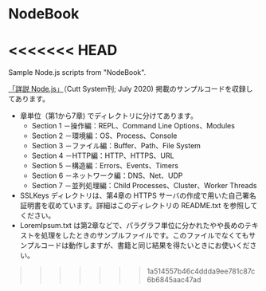 # NodeBook
<<<<<<< HEAD
=======
Sample Node.js scripts from "NodeBook".

[「詳説 Node.js」](http://www.cutt.co.jp/book/978-4-87783-489-0.html)（Cutt System刊; July 2020) 掲載のサンプルコードを収録してあります。
- 章単位（第1から7章) でディレクトリに分けてあります。
  + Section 1 －操作編：REPL、Command Line Options、Modules
  + Section 2 －環境編：OS、Process、Console
  + Section 3 －ファイル編：Buffer、Path、File System
  + Section 4 －HTTP編：HTTP、HTTPS、URL
  + Section 5 －構造編：Errors、Events、Timers
  + Section 6 －ネットワーク編：DNS、Net、UDP
  + Section 7 －並列処理編：Child Processes、Cluster、Worker Threads
- SSLKeys ディレクトリは、第4章の HTTPS サーバの作成で用いた自己署名証明書を収めています。詳細はこのディレクトリの README.txt を参照してください。
- LoremIpsum.txt は第2章などで、パラグラフ単位に分かれたやや長めのテキストを処理をしたときのサンプルファイルです。このファイルでなくてもサンプルコードは動作しますが、書籍と同じ結果を得たいときにお使いください。
>>>>>>> 1a514557b46c4ddda9ee781c87c6b6845aac47ad

